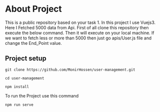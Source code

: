 # About Project
This is a public repository based on your task 1. In this project I use Vuejs3. Here I Fetched 5000 data from Api. First of all clone this repository then execute the below command. Then it will execute on your local machine. If we want to fetch less or more than 5000 then just go apis/User.js file and change the End_Point value.

## Project setup
```
git clone https://github.com/MonirHossen/user-management.git
```

```
cd user-management
```

```
npm install
```
To run the Project use this command
```
npm run serve
```
